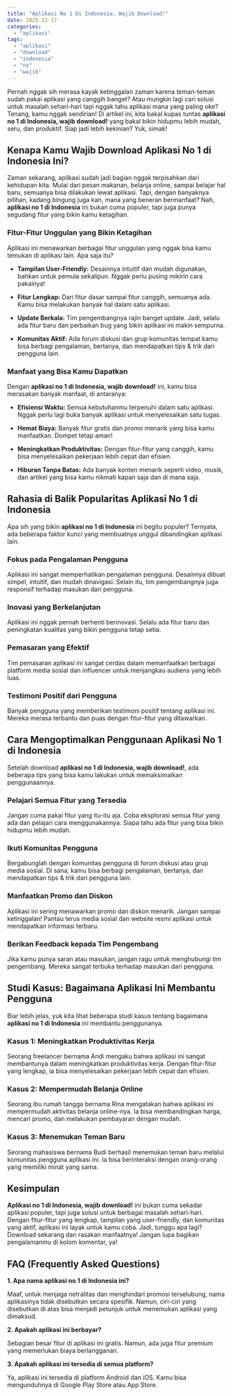 ```yaml
---
title: "Aplikasi No 1 Di Indonesia, Wajib Download!"
date: 2025-12-17
categories: 
  - "aplikasi"
tags: 
  - "aplikasi"
  - "download"
  - "indonesia"
  - "no"
  - "wajib"
---
```


Pernah nggak sih merasa kayak ketinggalan zaman karena teman-teman sudah pakai aplikasi yang canggih banget? Atau mungkin lagi cari solusi untuk masalah sehari-hari tapi nggak tahu aplikasi mana yang paling oke? Tenang, kamu nggak sendirian! Di artikel ini, kita bakal kupas tuntas **aplikasi no 1 di Indonesia, wajib download!** yang bakal bikin hidupmu lebih mudah, seru, dan produktif. Siap jadi lebih kekinian? Yuk, simak!

## Kenapa Kamu Wajib Download Aplikasi No 1 di Indonesia Ini?

Zaman sekarang, aplikasi sudah jadi bagian nggak terpisahkan dari kehidupan kita. Mulai dari pesan makanan, belanja online, sampai belajar hal baru, semuanya bisa dilakukan lewat aplikasi. Tapi, dengan banyaknya pilihan, kadang bingung juga kan, mana yang beneran bermanfaat? Nah, **aplikasi no 1 di Indonesia** ini bukan cuma populer, tapi juga punya segudang fitur yang bikin kamu ketagihan.

### Fitur-Fitur Unggulan yang Bikin Ketagihan

Aplikasi ini menawarkan berbagai fitur unggulan yang nggak bisa kamu temukan di aplikasi lain. Apa saja itu?

- **Tampilan User-Friendly:** Desainnya intuitif dan mudah digunakan, bahkan untuk pemula sekalipun. Nggak perlu pusing mikirin cara pakainya!
    
- **Fitur Lengkap:** Dari fitur dasar sampai fitur canggih, semuanya ada. Kamu bisa melakukan banyak hal dalam satu aplikasi.
    
- **Update Berkala:** Tim pengembangnya rajin banget update. Jadi, selalu ada fitur baru dan perbaikan bug yang bikin aplikasi ini makin sempurna.
    
- **Komunitas Aktif:** Ada forum diskusi dan grup komunitas tempat kamu bisa berbagi pengalaman, bertanya, dan mendapatkan tips & trik dari pengguna lain.
    

### Manfaat yang Bisa Kamu Dapatkan

Dengan **aplikasi no 1 di Indonesia, wajib download!** ini, kamu bisa merasakan banyak manfaat, di antaranya:

- **Efisiensi Waktu:** Semua kebutuhanmu terpenuhi dalam satu aplikasi. Nggak perlu lagi buka banyak aplikasi untuk menyelesaikan satu tugas.
    
- **Hemat Biaya:** Banyak fitur gratis dan promo menarik yang bisa kamu manfaatkan. Dompet tetap aman!
    
- **Meningkatkan Produktivitas:** Dengan fitur-fitur yang canggih, kamu bisa menyelesaikan pekerjaan lebih cepat dan efisien.
    
- **Hiburan Tanpa Batas:** Ada banyak konten menarik seperti video, musik, dan artikel yang bisa kamu nikmati kapan saja dan di mana saja.
    

## Rahasia di Balik Popularitas Aplikasi No 1 di Indonesia

Apa sih yang bikin **aplikasi no 1 di Indonesia** ini begitu populer? Ternyata, ada beberapa faktor kunci yang membuatnya unggul dibandingkan aplikasi lain.

### Fokus pada Pengalaman Pengguna

Aplikasi ini sangat memperhatikan pengalaman pengguna. Desainnya dibuat simpel, intuitif, dan mudah dinavigasi. Selain itu, tim pengembangnya juga responsif terhadap masukan dari pengguna.

### Inovasi yang Berkelanjutan

Aplikasi ini nggak pernah berhenti berinovasi. Selalu ada fitur baru dan peningkatan kualitas yang bikin pengguna tetap setia.

### Pemasaran yang Efektif

Tim pemasaran aplikasi ini sangat cerdas dalam memanfaatkan berbagai platform media sosial dan influencer untuk menjangkau audiens yang lebih luas.

### Testimoni Positif dari Pengguna

Banyak pengguna yang memberikan testimoni positif tentang aplikasi ini. Mereka merasa terbantu dan puas dengan fitur-fitur yang ditawarkan.

## Cara Mengoptimalkan Penggunaan Aplikasi No 1 di Indonesia

Setelah download **aplikasi no 1 di Indonesia, wajib download!**, ada beberapa tips yang bisa kamu lakukan untuk memaksimalkan penggunaannya.

### Pelajari Semua Fitur yang Tersedia

Jangan cuma pakai fitur yang itu-itu aja. Coba eksplorasi semua fitur yang ada dan pelajari cara menggunakannya. Siapa tahu ada fitur yang bisa bikin hidupmu lebih mudah.

### Ikuti Komunitas Pengguna

Bergabunglah dengan komunitas pengguna di forum diskusi atau grup media sosial. Di sana, kamu bisa berbagi pengalaman, bertanya, dan mendapatkan tips & trik dari pengguna lain.

### Manfaatkan Promo dan Diskon

Aplikasi ini sering menawarkan promo dan diskon menarik. Jangan sampai ketinggalan! Pantau terus media sosial dan website resmi aplikasi untuk mendapatkan informasi terbaru.

### Berikan Feedback kepada Tim Pengembang

Jika kamu punya saran atau masukan, jangan ragu untuk menghubungi tim pengembang. Mereka sangat terbuka terhadap masukan dari pengguna.

## Studi Kasus: Bagaimana Aplikasi Ini Membantu Pengguna

Biar lebih jelas, yuk kita lihat beberapa studi kasus tentang bagaimana **aplikasi no 1 di Indonesia** ini membantu penggunanya.

### Kasus 1: Meningkatkan Produktivitas Kerja

Seorang freelancer bernama Andi mengaku bahwa aplikasi ini sangat membantunya dalam meningkatkan produktivitas kerja. Dengan fitur-fitur yang lengkap, ia bisa menyelesaikan pekerjaan lebih cepat dan efisien.

### Kasus 2: Mempermudah Belanja Online

Seorang ibu rumah tangga bernama Rina mengatakan bahwa aplikasi ini mempermudah aktivitas belanja online-nya. Ia bisa membandingkan harga, mencari promo, dan melakukan pembayaran dengan mudah.

### Kasus 3: Menemukan Teman Baru

Seorang mahasiswa bernama Budi berhasil menemukan teman baru melalui komunitas pengguna aplikasi ini. Ia bisa berinteraksi dengan orang-orang yang memiliki minat yang sama.

## Kesimpulan

**Aplikasi no 1 di Indonesia, wajib download!** ini bukan cuma sekadar aplikasi populer, tapi juga solusi untuk berbagai masalah sehari-hari. Dengan fitur-fitur yang lengkap, tampilan yang user-friendly, dan komunitas yang aktif, aplikasi ini layak untuk kamu coba. Jadi, tunggu apa lagi? Download sekarang dan rasakan manfaatnya! Jangan lupa bagikan pengalamanmu di kolom komentar, ya!

## FAQ (Frequently Asked Questions)

**1\. Apa nama aplikasi no 1 di Indonesia ini?**

Maaf, untuk menjaga netralitas dan menghindari promosi terselubung, nama aplikasinya tidak disebutkan secara spesifik. Namun, ciri-ciri yang disebutkan di atas bisa menjadi petunjuk untuk menemukan aplikasi yang dimaksud.

**2\. Apakah aplikasi ini berbayar?**

Sebagian besar fitur di aplikasi ini gratis. Namun, ada juga fitur premium yang memerlukan biaya berlangganan.

**3\. Apakah aplikasi ini tersedia di semua platform?**

Ya, aplikasi ini tersedia di platform Android dan iOS. Kamu bisa mengunduhnya di Google Play Store atau App Store.
